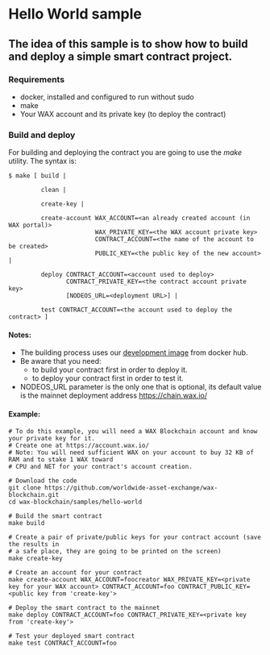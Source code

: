 # Hello World sample

## The idea of this sample is to show how to build and deploy a simple smart contract project.

### Requirements
- docker, installed and configured to run without sudo
- make
- Your WAX account and its private key (to deploy the contract)

### Build and deploy

For building and deploying the contract you are going to use the *make* utility. The syntax is:

```
$ make [ build |

         clean |

         create-key |

         create-account WAX_ACCOUNT=<an already created account (in WAX portal)>
                        WAX_PRIVATE_KEY=<the WAX account private key>
                        CONTRACT_ACCOUNT=<the name of the account to be created>
                        PUBLIC_KEY=<the public key of the new account> |

         deploy CONTRACT_ACCOUNT=<account used to deploy>
                CONTRACT_PRIVATE_KEY=<the contract account private key>
                [NODEOS_URL=<deployment URL>] | 
         
         test CONTRACT_ACCOUNT=<the account used to deploy the contract> ]
```

#### Notes:
- The building process uses our [development image](https://hub.docker.com/r/waxteam/dev) from docker hub.
- Be aware that you need:
  - to build your contract first in order to deploy it.
  - to deploy your contract first in order to test it.
- NODEOS_URL parameter is the only one that is optional, its default value is the mainnet deployment address  https://chain.wax.io/

#### Example:
```
# To do this example, you will need a WAX Blockchain account and know your private key for it.
# Create one at https://account.wax.io/
# Note: You will need sufficient WAX on your account to buy 32 KB of RAM and to stake 1 WAX toward
# CPU and NET for your contract's account creation.

# Download the code
git clone https://github.com/worldwide-asset-exchange/wax-blockchain.git
cd wax-blockchain/samples/hello-world

# Build the smart contract
make build

# Create a pair of private/public keys for your contract account (save the results in
# a safe place, they are going to be printed on the screen)
make create-key

# Create an account for your contract
make create-account WAX_ACCOUNT=foocreator WAX_PRIVATE_KEY=<private key for your WAX account> CONTRACT_ACCOUNT=foo CONTRACT_PUBLIC_KEY=<public key from 'create-key'>

# Deploy the smart contract to the mainnet
make deploy CONTRACT_ACCOUNT=foo CONTRACT_PRIVATE_KEY=<private key from 'create-key'>

# Test your deployed smart contract
make test CONTRACT_ACCOUNT=foo
```
